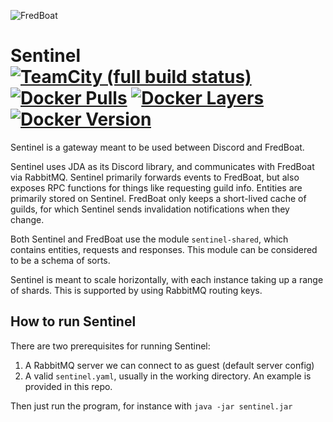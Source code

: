 ![FredBoat](https://fred.moe/YY1.png)
# Sentinel [![TeamCity (full build status)](https://img.shields.io/teamcity/https/ci.fredboat.com/e/Sentinel_Build.svg?style=flat-square)](https://ci.fredboat.com/viewType.html?buildTypeId=Sentinel_Build&guest=1) [![Docker Pulls](https://img.shields.io/docker/pulls/fredboat/sentinel.svg)](https://fredboat.com/docs/selfhosting) [![Docker Layers](https://images.microbadger.com/badges/image/fredboat/sentinel:dev-v0.svg)](https://microbadger.com/images/fredboat/sentinel:dev-v0 "Get your own image badge on microbadger.com") [![Docker Version](https://images.microbadger.com/badges/version/fredboat/sentinel:dev-v0.svg)](https://microbadger.com/images/fredboat/sentinel:dev-v0 "Get your own version badge on microbadger.com")

Sentinel is a gateway meant to be used between Discord and FredBoat.

Sentinel uses JDA as its Discord library, and communicates with FredBoat via RabbitMQ.
Sentinel primarily forwards events to FredBoat, but also exposes RPC functions for things like requesting guild info.
Entities are primarily stored on Sentinel. FredBoat only keeps a short-lived cache of guilds, for which Sentinel sends
invalidation notifications when they change.

Both Sentinel and FredBoat use the module `sentinel-shared`, which contains entities, requests and responses.
This module can be considered to be a schema of sorts.

Sentinel is meant to scale horizontally, with each instance taking up a range of shards. This is
supported by using RabbitMQ routing keys. 

## How to run Sentinel
There are two prerequisites for running Sentinel:

1. A RabbitMQ server we can connect to as guest (default server config)
2. A valid `sentinel.yaml`, usually in the working directory. An example is provided in this repo.

Then just run the program, for instance with `java -jar sentinel.jar`
